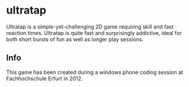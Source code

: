 ultratap
========

Ultratap is a simple-yet-challenging 2D game requiring skill and fast reaction times. 
Ultratap is quite fast and surprisingly addictive, ideal for both short bursts of fun as well as longer play sessions.


## Info
This game has been created during a windows phone coding session at Fachhochschule Erfurt in 2012.
